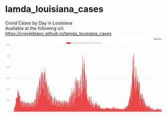 # lamda_louisiana_cases
Covid Cases by Day in Louisiana<br/>
Available at the following url: https://crayleblanc.github.io/lamda_louisiana_cases
![alt text](./sample_output.JPG?raw=true)
